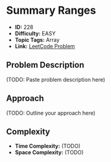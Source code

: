 # Summary Ranges

- **ID:** 228
- **Difficulty:** EASY
- **Topic Tags:** Array
- **Link:** [LeetCode Problem](https://leetcode.com/problems/summary-ranges/description/)

## Problem Description

(TODO: Paste problem description here)

## Approach

(TODO: Outline your approach here)

## Complexity

- **Time Complexity:** (TODO)
- **Space Complexity:** (TODO)
